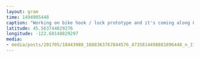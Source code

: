 ```yaml
---
layout: gram
time: 1494905448
caption: "Working on bike hook / lock prototype and it's coming along QUITE WELL. #pdxbeehive"
latitude: 45.563744829276
longitude: -122.60148829297
media:
- media/posts/201705/18443988_1688363767844576_4735814498881896448_n_17880022639011660.jpg
---
```

